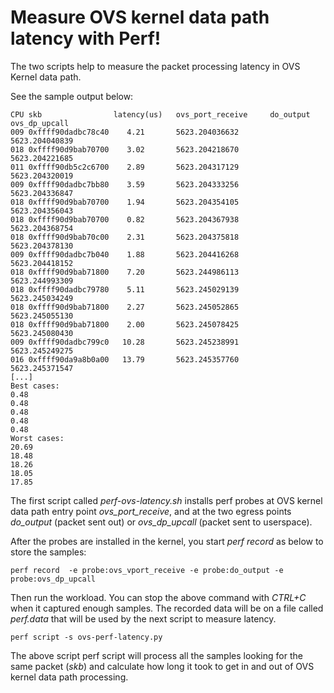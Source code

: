 ﻿
# Measure OVS kernel data path latency with Perf!

The two scripts help to measure the packet processing latency in OVS Kernel data path.

See the sample output below:

	CPU skb                latency(us)   ovs_port_receive     do_output         ovs_dp_upcall
	009 0xffff90dadbc78c40    4.21       5623.204036632                         5623.204040839
	018 0xffff90d9bab70700    3.02       5623.204218670                         5623.204221685
	011 0xffff90db5c2c6700    2.89       5623.204317129       5623.204320019
	009 0xffff90dadbc7bb80    3.59       5623.204333256       5623.204336847
	018 0xffff90d9bab70700    1.94       5623.204354105       5623.204356043
	018 0xffff90d9bab70700    0.82       5623.204367938       5623.204368754
	018 0xffff90d9bab70c00    2.31       5623.204375818       5623.204378130
	009 0xffff90dadbc7b040    1.88       5623.204416268       5623.204418152
	018 0xffff90d9bab71800    7.20       5623.244986113       5623.244993309
	018 0xffff90dadbc79780    5.11       5623.245029139       5623.245034249
	018 0xffff90d9bab71800    2.27       5623.245052865       5623.245055130
	018 0xffff90d9bab71800    2.00       5623.245078425       5623.245080430
	009 0xffff90dadbc799c0   10.28       5623.245238991       5623.245249275
	016 0xffff90da9a8b0a00   13.79       5623.245357760       5623.245371547
	[...]
	Best cases:
    0.48
    0.48
    0.48
    0.48
    0.48
    Worst cases:
    20.69
    18.48
    18.26
    18.05
    17.85

The first script called *perf-ovs-latency.sh* installs perf probes at OVS kernel data path entry point *ovs_port_receive*, and at the two egress points *do_output* (packet sent out) or *ovs_dp_upcall* (packet sent to userspace).

After the probes are installed in the kernel, you start *perf record* as below to store the samples:

	perf record  -e probe:ovs_vport_receive -e probe:do_output -e probe:ovs_dp_upcall
  
Then run the workload. You can stop the above command with *CTRL+C* when it captured enough samples.
The recorded data will be on a file called *perf.data* that will be used by the next script to measure latency.

	perf script -s ovs-perf-latency.py

The above script perf script will process all the samples looking for the same packet (*skb*) and calculate how long it took to get in and out of OVS kernel data path processing.


